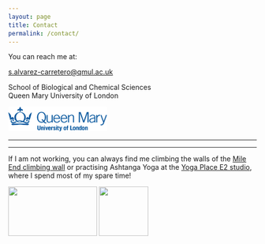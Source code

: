 ```yaml
---
layout: page
title: Contact
permalink: /contact/
---
```


You can reach me at:

[s.alvarez-carretero@qmul.ac.uk](mailto://s.alvarez-carretero@qmul.ac.uk) 

School of Biological and Chemical Sciences  
Queen Mary University of London  
<p align="left">
 <img width="200" height="50" src="/assets/figs/qmul.png">
</p>

---
---


If I am not working, you can always find me
climbing the walls of the [Mile End climbing wall](https://www.mileendwall.org.uk/) or 
practising Ashtanga Yoga at the [Yoga Place E2 studio](http://www.yogaplace.co.uk/london-class-schedule-prices-wo/),
where I spend most of my spare time!

<p align="left">
 <img width="180" height="100" src="https://encrypted-tbn0.gstatic.com/images?q=tbn:ANd9GcQscMysPDh8IHcNWIgKUzwXe9ci3M9WoYSg97TBFb4DH9LZKFEK">
 <img width="100" height="100" src="https://pbs.twimg.com/profile_images/372351225/YP_logo_08_Twitter_400x400.jpg">
</p>
